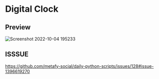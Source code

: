 # Digital Clock

## Preview
![Screenshot 2022-10-04 195233](https://user-images.githubusercontent.com/104223444/193844936-aee558c0-6b43-4096-9b9c-cc3ef23a29ed.png)

## ISSSUE
https://github.com/metafy-social/daily-python-scripts/issues/128#issue-1396619270
